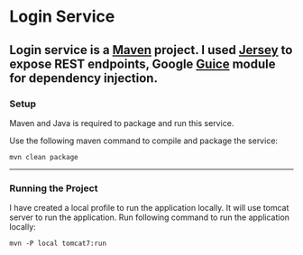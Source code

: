 # Login Service

Login service is a [Maven](https://maven.apache.org/ "maven") project. 
I used [Jersey](https://jersey.github.io/ "jersey") to expose REST endpoints, Google [Guice](https://github.com/google/guice/wiki/Injections, "Guice") module for dependency injection.
------------------


### Setup
Maven and Java is required to package and run this service.

Use the following maven command to compile and package the service:

`mvn clean package`

-----------

### Running the Project
I have created a local profile to run the application locally. It will use tomcat server to run the application.
Run following command to run the application locally:

`mvn -P local tomcat7:run`

